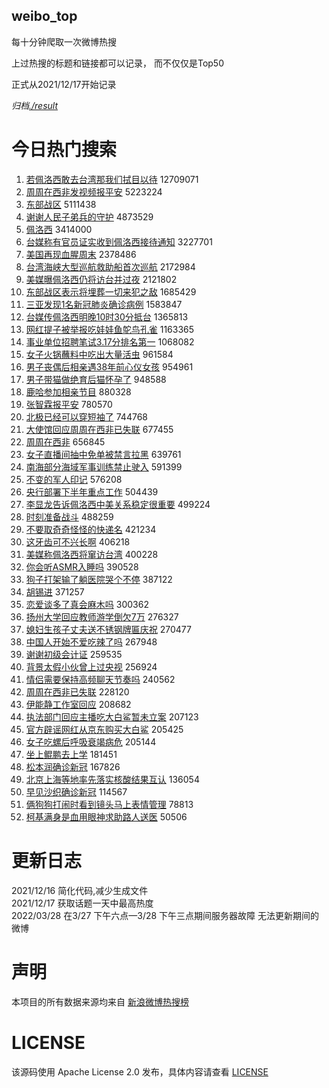weibo_top  
---
每十分钟爬取一次微博热搜  

上过热搜的标题和链接都可以记录， 而不仅仅是Top50

正式从2021/12/17开始记录  

*归档[./result](./result/)*

# 今日热门搜索  
1. [若佩洛西敢去台湾那我们拭目以待](https://s.weibo.com//weibo?q=%23%E8%8B%A5%E4%BD%A9%E6%B4%9B%E8%A5%BF%E6%95%A2%E5%8E%BB%E5%8F%B0%E6%B9%BE%E9%82%A3%E6%88%91%E4%BB%AC%E6%8B%AD%E7%9B%AE%E4%BB%A5%E5%BE%85%23&Refer=top) 12709071
2. [周周在西非发视频报平安](https://s.weibo.com//weibo?q=%23%E5%91%A8%E5%91%A8%E5%9C%A8%E8%A5%BF%E9%9D%9E%E5%8F%91%E8%A7%86%E9%A2%91%E6%8A%A5%E5%B9%B3%E5%AE%89%23&Refer=top) 5223224
3. [东部战区](https://s.weibo.com//weibo?q=%23%E4%B8%9C%E9%83%A8%E6%88%98%E5%8C%BA%23&Refer=top) 5111438
4. [谢谢人民子弟兵的守护](https://s.weibo.com//weibo?q=%23%E8%B0%A2%E8%B0%A2%E4%BA%BA%E6%B0%91%E5%AD%90%E5%BC%9F%E5%85%B5%E7%9A%84%E5%AE%88%E6%8A%A4%23&Refer=top) 4873529
5. [佩洛西](https://s.weibo.com//weibo?q=%23%E4%BD%A9%E6%B4%9B%E8%A5%BF%23&Refer=top) 3414000
6. [台媒称有官员证实收到佩洛西接待通知](https://s.weibo.com//weibo?q=%23%E5%8F%B0%E5%AA%92%E7%A7%B0%E6%9C%89%E5%AE%98%E5%91%98%E8%AF%81%E5%AE%9E%E6%94%B6%E5%88%B0%E4%BD%A9%E6%B4%9B%E8%A5%BF%E6%8E%A5%E5%BE%85%E9%80%9A%E7%9F%A5%23&Refer=top) 3227701
7. [美国再现血腥周末](https://s.weibo.com//weibo?q=%23%E7%BE%8E%E5%9B%BD%E5%86%8D%E7%8E%B0%E8%A1%80%E8%85%A5%E5%91%A8%E6%9C%AB%23&Refer=top) 2378486
8. [台湾海峡大型巡航救助船首次巡航](https://s.weibo.com//weibo?q=%23%E5%8F%B0%E6%B9%BE%E6%B5%B7%E5%B3%A1%E5%A4%A7%E5%9E%8B%E5%B7%A1%E8%88%AA%E6%95%91%E5%8A%A9%E8%88%B9%E9%A6%96%E6%AC%A1%E5%B7%A1%E8%88%AA%23&Refer=top) 2172984
9. [美媒曝佩洛西仍将访台并过夜](https://s.weibo.com//weibo?q=%23%E7%BE%8E%E5%AA%92%E6%9B%9D%E4%BD%A9%E6%B4%9B%E8%A5%BF%E4%BB%8D%E5%B0%86%E8%AE%BF%E5%8F%B0%E5%B9%B6%E8%BF%87%E5%A4%9C%23&Refer=top) 2121802
10. [东部战区表示将埋葬一切来犯之敌](https://s.weibo.com//weibo?q=%23%E4%B8%9C%E9%83%A8%E6%88%98%E5%8C%BA%E8%A1%A8%E7%A4%BA%E5%B0%86%E5%9F%8B%E8%91%AC%E4%B8%80%E5%88%87%E6%9D%A5%E7%8A%AF%E4%B9%8B%E6%95%8C%23&Refer=top) 1685429
11. [三亚发现1名新冠肺炎确诊病例](https://s.weibo.com//weibo?q=%23%E4%B8%89%E4%BA%9A%E5%8F%91%E7%8E%B01%E5%90%8D%E6%96%B0%E5%86%A0%E8%82%BA%E7%82%8E%E7%A1%AE%E8%AF%8A%E7%97%85%E4%BE%8B%23&Refer=top) 1583847
12. [台媒传佩洛西明晚10时30分抵台](https://s.weibo.com//weibo?q=%23%E5%8F%B0%E5%AA%92%E4%BC%A0%E4%BD%A9%E6%B4%9B%E8%A5%BF%E6%98%8E%E6%99%9A10%E6%97%B630%E5%88%86%E6%8A%B5%E5%8F%B0%23&Refer=top) 1365813
13. [网红提子被举报吃娃娃鱼鸵鸟孔雀](https://s.weibo.com//weibo?q=%23%E7%BD%91%E7%BA%A2%E6%8F%90%E5%AD%90%E8%A2%AB%E4%B8%BE%E6%8A%A5%E5%90%83%E5%A8%83%E5%A8%83%E9%B1%BC%E9%B8%B5%E9%B8%9F%E5%AD%94%E9%9B%80%23&Refer=top) 1163365
14. [事业单位招聘笔试3.17分排名第一](https://s.weibo.com//weibo?q=%23%E4%BA%8B%E4%B8%9A%E5%8D%95%E4%BD%8D%E6%8B%9B%E8%81%98%E7%AC%94%E8%AF%953.17%E5%88%86%E6%8E%92%E5%90%8D%E7%AC%AC%E4%B8%80%23&Refer=top) 1068082
15. [女子火锅蘸料中吃出大量活虫](https://s.weibo.com//weibo?q=%23%E5%A5%B3%E5%AD%90%E7%81%AB%E9%94%85%E8%98%B8%E6%96%99%E4%B8%AD%E5%90%83%E5%87%BA%E5%A4%A7%E9%87%8F%E6%B4%BB%E8%99%AB%23&Refer=top) 961584
16. [男子丧偶后相亲遇38年前心仪女孩](https://s.weibo.com//weibo?q=%23%E7%94%B7%E5%AD%90%E4%B8%A7%E5%81%B6%E5%90%8E%E7%9B%B8%E4%BA%B2%E9%81%8738%E5%B9%B4%E5%89%8D%E5%BF%83%E4%BB%AA%E5%A5%B3%E5%AD%A9%23&Refer=top) 954961
17. [男子带猫做绝育后猫怀孕了](https://s.weibo.com//weibo?q=%23%E7%94%B7%E5%AD%90%E5%B8%A6%E7%8C%AB%E5%81%9A%E7%BB%9D%E8%82%B2%E5%90%8E%E7%8C%AB%E6%80%80%E5%AD%95%E4%BA%86%23&Refer=top) 948588
18. [鹿哈参加相亲节目](https://s.weibo.com//weibo?q=%23%E9%B9%BF%E5%93%88%E5%8F%82%E5%8A%A0%E7%9B%B8%E4%BA%B2%E8%8A%82%E7%9B%AE%23&Refer=top) 880328
19. [张智霖报平安](https://s.weibo.com//weibo?q=%23%E5%BC%A0%E6%99%BA%E9%9C%96%E6%8A%A5%E5%B9%B3%E5%AE%89%23&Refer=top) 780570
20. [北极已经可以穿短袖了](https://s.weibo.com//weibo?q=%23%E5%8C%97%E6%9E%81%E5%B7%B2%E7%BB%8F%E5%8F%AF%E4%BB%A5%E7%A9%BF%E7%9F%AD%E8%A2%96%E4%BA%86%23&Refer=top) 744768
21. [大使馆回应周周在西非已失联](https://s.weibo.com//weibo?q=%23%E5%A4%A7%E4%BD%BF%E9%A6%86%E5%9B%9E%E5%BA%94%E5%91%A8%E5%91%A8%E5%9C%A8%E8%A5%BF%E9%9D%9E%E5%B7%B2%E5%A4%B1%E8%81%94%23&Refer=top) 677455
22. [周周在西非](https://s.weibo.com//weibo?q=%23%E5%91%A8%E5%91%A8%E5%9C%A8%E8%A5%BF%E9%9D%9E%23&Refer=top) 656845
23. [女子直播间抽中免单被禁言拉黑](https://s.weibo.com//weibo?q=%23%E5%A5%B3%E5%AD%90%E7%9B%B4%E6%92%AD%E9%97%B4%E6%8A%BD%E4%B8%AD%E5%85%8D%E5%8D%95%E8%A2%AB%E7%A6%81%E8%A8%80%E6%8B%89%E9%BB%91%23&Refer=top) 639761
24. [南海部分海域军事训练禁止驶入](https://s.weibo.com//weibo?q=%23%E5%8D%97%E6%B5%B7%E9%83%A8%E5%88%86%E6%B5%B7%E5%9F%9F%E5%86%9B%E4%BA%8B%E8%AE%AD%E7%BB%83%E7%A6%81%E6%AD%A2%E9%A9%B6%E5%85%A5%23&Refer=top) 591399
25. [不变的军人印记](https://s.weibo.com//weibo?q=%23%E4%B8%8D%E5%8F%98%E7%9A%84%E5%86%9B%E4%BA%BA%E5%8D%B0%E8%AE%B0%23&Refer=top) 576208
26. [央行部署下半年重点工作](https://s.weibo.com//weibo?q=%23%E5%A4%AE%E8%A1%8C%E9%83%A8%E7%BD%B2%E4%B8%8B%E5%8D%8A%E5%B9%B4%E9%87%8D%E7%82%B9%E5%B7%A5%E4%BD%9C%23&Refer=top) 504439
27. [李显龙告诉佩洛西中美关系稳定很重要](https://s.weibo.com//weibo?q=%23%E6%9D%8E%E6%98%BE%E9%BE%99%E5%91%8A%E8%AF%89%E4%BD%A9%E6%B4%9B%E8%A5%BF%E4%B8%AD%E7%BE%8E%E5%85%B3%E7%B3%BB%E7%A8%B3%E5%AE%9A%E5%BE%88%E9%87%8D%E8%A6%81%23&Refer=top) 499224
28. [时刻准备战斗](https://s.weibo.com//weibo?q=%23%E6%97%B6%E5%88%BB%E5%87%86%E5%A4%87%E6%88%98%E6%96%97%23&Refer=top) 488259
29. [不要取奇奇怪怪的快递名](https://s.weibo.com//weibo?q=%23%E4%B8%8D%E8%A6%81%E5%8F%96%E5%A5%87%E5%A5%87%E6%80%AA%E6%80%AA%E7%9A%84%E5%BF%AB%E9%80%92%E5%90%8D%23&Refer=top) 421234
30. [这牙齿可不兴长啊](https://s.weibo.com//weibo?q=%23%E8%BF%99%E7%89%99%E9%BD%BF%E5%8F%AF%E4%B8%8D%E5%85%B4%E9%95%BF%E5%95%8A%23&Refer=top) 406218
31. [美媒称佩洛西将窜访台湾](https://s.weibo.com//weibo?q=%23%E7%BE%8E%E5%AA%92%E7%A7%B0%E4%BD%A9%E6%B4%9B%E8%A5%BF%E5%B0%86%E7%AA%9C%E8%AE%BF%E5%8F%B0%E6%B9%BE%23&Refer=top) 400228
32. [你会听ASMR入睡吗](https://s.weibo.com//weibo?q=%23%E4%BD%A0%E4%BC%9A%E5%90%ACASMR%E5%85%A5%E7%9D%A1%E5%90%97%23&Refer=top) 390528
33. [狗子打架输了躺医院哭个不停](https://s.weibo.com//weibo?q=%23%E7%8B%97%E5%AD%90%E6%89%93%E6%9E%B6%E8%BE%93%E4%BA%86%E8%BA%BA%E5%8C%BB%E9%99%A2%E5%93%AD%E4%B8%AA%E4%B8%8D%E5%81%9C%23&Refer=top) 387122
34. [胡锡进](https://s.weibo.com//weibo?q=%E8%83%A1%E9%94%A1%E8%BF%9B&Refer=top) 371257
35. [恋爱谈多了真会麻木吗](https://s.weibo.com//weibo?q=%23%E6%81%8B%E7%88%B1%E8%B0%88%E5%A4%9A%E4%BA%86%E7%9C%9F%E4%BC%9A%E9%BA%BB%E6%9C%A8%E5%90%97%23&Refer=top) 300362
36. [扬州大学回应教师游学倒欠7万](https://s.weibo.com//weibo?q=%23%E6%89%AC%E5%B7%9E%E5%A4%A7%E5%AD%A6%E5%9B%9E%E5%BA%94%E6%95%99%E5%B8%88%E6%B8%B8%E5%AD%A6%E5%80%92%E6%AC%A07%E4%B8%87%23&Refer=top) 276327
37. [媳妇生孩子丈夫送不锈钢牌匾庆祝](https://s.weibo.com//weibo?q=%23%E5%AA%B3%E5%A6%87%E7%94%9F%E5%AD%A9%E5%AD%90%E4%B8%88%E5%A4%AB%E9%80%81%E4%B8%8D%E9%94%88%E9%92%A2%E7%89%8C%E5%8C%BE%E5%BA%86%E7%A5%9D%23&Refer=top) 270477
38. [中国人开始不爱吃辣了吗](https://s.weibo.com//weibo?q=%23%E4%B8%AD%E5%9B%BD%E4%BA%BA%E5%BC%80%E5%A7%8B%E4%B8%8D%E7%88%B1%E5%90%83%E8%BE%A3%E4%BA%86%E5%90%97%23&Refer=top) 267948
39. [谢谢初级会计证](https://s.weibo.com//weibo?q=%23%E8%B0%A2%E8%B0%A2%E5%88%9D%E7%BA%A7%E4%BC%9A%E8%AE%A1%E8%AF%81%23&Refer=top) 259535
40. [背景太假小伙曾上过央视](https://s.weibo.com//weibo?q=%23%E8%83%8C%E6%99%AF%E5%A4%AA%E5%81%87%E5%B0%8F%E4%BC%99%E6%9B%BE%E4%B8%8A%E8%BF%87%E5%A4%AE%E8%A7%86%23&Refer=top) 256924
41. [情侣需要保持高频聊天节奏吗](https://s.weibo.com//weibo?q=%23%E6%83%85%E4%BE%A3%E9%9C%80%E8%A6%81%E4%BF%9D%E6%8C%81%E9%AB%98%E9%A2%91%E8%81%8A%E5%A4%A9%E8%8A%82%E5%A5%8F%E5%90%97%23&Refer=top) 240562
42. [周周在西非已失联](https://s.weibo.com//weibo?q=%23%E5%91%A8%E5%91%A8%E5%9C%A8%E8%A5%BF%E9%9D%9E%E5%B7%B2%E5%A4%B1%E8%81%94%23&Refer=top) 228120
43. [伊能静工作室回应](https://s.weibo.com//weibo?q=%23%E4%BC%8A%E8%83%BD%E9%9D%99%E5%B7%A5%E4%BD%9C%E5%AE%A4%E5%9B%9E%E5%BA%94%23&Refer=top) 208682
44. [执法部门回应主播吃大白鲨暂未立案](https://s.weibo.com//weibo?q=%23%E6%89%A7%E6%B3%95%E9%83%A8%E9%97%A8%E5%9B%9E%E5%BA%94%E4%B8%BB%E6%92%AD%E5%90%83%E5%A4%A7%E7%99%BD%E9%B2%A8%E6%9A%82%E6%9C%AA%E7%AB%8B%E6%A1%88%23&Refer=top) 207123
45. [官方辟谣网红从京东购买大白鲨](https://s.weibo.com//weibo?q=%23%E5%AE%98%E6%96%B9%E8%BE%9F%E8%B0%A3%E7%BD%91%E7%BA%A2%E4%BB%8E%E4%BA%AC%E4%B8%9C%E8%B4%AD%E4%B9%B0%E5%A4%A7%E7%99%BD%E9%B2%A8%23&Refer=top) 205425
46. [女子吃螺后呼吸衰竭病危](https://s.weibo.com//weibo?q=%23%E5%A5%B3%E5%AD%90%E5%90%83%E8%9E%BA%E5%90%8E%E5%91%BC%E5%90%B8%E8%A1%B0%E7%AB%AD%E7%97%85%E5%8D%B1%23&Refer=top) 205144
47. [坐上鲲鹏去上学](https://s.weibo.com//weibo?q=%23%E5%9D%90%E4%B8%8A%E9%B2%B2%E9%B9%8F%E5%8E%BB%E4%B8%8A%E5%AD%A6%23&Refer=top) 181451
48. [松本润确诊新冠](https://s.weibo.com//weibo?q=%23%E6%9D%BE%E6%9C%AC%E6%B6%A6%E7%A1%AE%E8%AF%8A%E6%96%B0%E5%86%A0%23&Refer=top) 167826
49. [北京上海等地率先落实核酸结果互认](https://s.weibo.com//weibo?q=%23%E5%8C%97%E4%BA%AC%E4%B8%8A%E6%B5%B7%E7%AD%89%E5%9C%B0%E7%8E%87%E5%85%88%E8%90%BD%E5%AE%9E%E6%A0%B8%E9%85%B8%E7%BB%93%E6%9E%9C%E4%BA%92%E8%AE%A4%23&Refer=top) 136054
50. [早见沙织确诊新冠](https://s.weibo.com//weibo?q=%23%E6%97%A9%E8%A7%81%E6%B2%99%E7%BB%87%E7%A1%AE%E8%AF%8A%E6%96%B0%E5%86%A0%23&Refer=top) 114567
51. [俩狗狗打闹时看到镜头马上表情管理](https://s.weibo.com//weibo?q=%23%E4%BF%A9%E7%8B%97%E7%8B%97%E6%89%93%E9%97%B9%E6%97%B6%E7%9C%8B%E5%88%B0%E9%95%9C%E5%A4%B4%E9%A9%AC%E4%B8%8A%E8%A1%A8%E6%83%85%E7%AE%A1%E7%90%86%23&Refer=top) 78813
52. [柯基满身是血用眼神求助路人送医](https://s.weibo.com//weibo?q=%23%E6%9F%AF%E5%9F%BA%E6%BB%A1%E8%BA%AB%E6%98%AF%E8%A1%80%E7%94%A8%E7%9C%BC%E7%A5%9E%E6%B1%82%E5%8A%A9%E8%B7%AF%E4%BA%BA%E9%80%81%E5%8C%BB%23&Refer=top) 50506
# 更新日志  
2021/12/16  简化代码,减少生成文件  
2021/12/17  获取话题一天中最高热度  
2022/03/28  在3/27 下午六点—3/28 下午三点期间服务器故障 无法更新期间的微博  
# 声明  
本项目的所有数据来源均来自 [新浪微博热搜榜](https://s.weibo.com/top/summary)  

# LICENSE
该源码使用 Apache License 2.0 发布，具体内容请查看 [LICENSE](./LICENSE)
